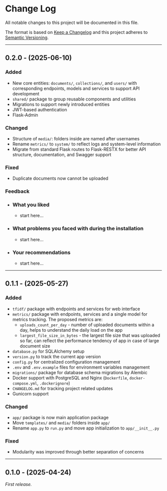 # Change Log

All notable changes to this project will be documented in this file.

The format is based on [Keep a Changelog](https://keepachangelog.com/en/1.1.0/) and this project adheres to [Semantic Versioning](https://semver.org).

---
## 0.2.0 - (2025-06-10)

### Added
- New core entities: `documents/`, `collections/`, and `users/` with corresponding endpoints, models and services to support API development
- `shared/` package to group reusable components and utilities
- Migrations to support newly introduced entities
- JWT-based authentication
- Flask-Admin

### Changed
- Structure of `media/`: folders inside are named after usernames
- Rename `metrics/` to `system/` to reflect logs and system-level information
- Migrate from standard Flask routes to Flask-RESTX for better API structure, documentation, and Swagger support

### Fixed
- Duplicate documents now cannot be uploaded

### Feedback
- ### What you liked
  - start here...
  
- ### What problems you faced with during the installation
  - start here...
  
- ### Your recommendations
  - start here...

---
## 0.1.1 - (2025-05-27)

### Added
- `tfidf/` package with endpoints and services for web interface
- `metrics/` package with endpoints, services and a single model for metrics tracking. The proposed metrics are:
  - `uploads_count_per_day` - number of uploaded documents within a day, helps to understand the daily load on the app
  - `largest_file_size_in_bytes` - the largest file size that was uploaded so far, can reflect the performance tendency of app in case of large document size
- `database.py` for SQLAlchemy setup 
- `version.py` to track the current app version
- `config.py` for centralized configuration management
- `.env` and `.env.example` files for environment variables management
- `migrations/` package for database schema migrations by Alembic
- Docker support with PostgreSQL and Nginx (`Dockerfile`, `docker-compose.yml`, `.dockerignore`)
- `CHANGELOG.md` for tracking project related updates
- Gunicorn support

### Changed
- `app/` package is now main application package
- Move `templates/` and `media/` folders inside `app/`
- Rename `app.py` to `run.py` and move app initialization to `app/__init__.py`

### Fixed
- Modularity was improved through better separation of concerns

---

## 0.1.0 - (2025-04-24)
_First release._
